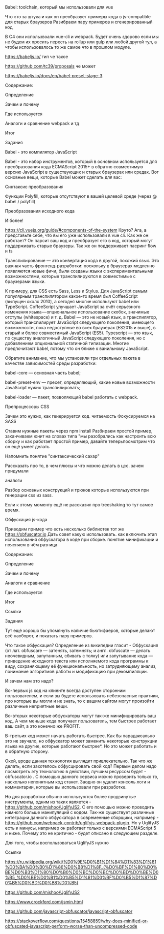 Babel: toolchain, который мы использовали для vue

Что это за штука и как он преобразует примеры кода в js-compatible для старых браузеров
Разибраем пару примеров и сгенерированный код

В C4 они использвоали vue-cli и webpack. Будет очень здорово если мы не будем их просить пересть на rollup или gulp или любой другой тул, а чтобы использовалось то же самое что в прошлом модуле.

https://babeljs.io/ тип че такое

https://github.com/tc39/proposals че может

https://babeljs.io/docs/en/babel-preset-stage-3

Содержание:

Определение

Зачем и почему

Где используется

Аналоги и сравнение webpack и тд

Итог

Задания

Babel - это компилятор JavaScript

Babel - это набор инструментов, который в основном используется для преобразования кода ECMAScript 2015+ в обратно совместимую версию JavaScript в существующих и старых браузерах или средах. Вот основные вещи, которые Babel может сделать для вас:

Синтаксис преобразования

Функции Polyfill, которые отсутствуют в вашей целевой среде (через @ babel / polyfill)

Преобразования исходного кода 

И более! 

https://cli.vuejs.org/guide/#components-of-the-system
Круто? Ага, а представьте себе, что вы его уже использовали в vue cli. Как же он работает? Он парсит ваш код и преобразует его в код, который могут поддерживать старые браузеры. Так же он поддерживает пасринг flow и ts

Транспилирование — это конвертация кода в другой, похожий язык. Это важная часть фронтенд-разработки: поскольку в браузерах медленно появляются новые фичи, были созданы языки с экспериментальными возможностями, которые транспилируются в совместимые с браузерами языки.


К примеру, для CSS есть Sass, Less и Stylus. Для JavaScript самым популярным транспилятором какое-то время был CoffeeScript (выпущен около 2010), а сегодня многие используют babel или TypeScript. CoffeeScript улучшает JavaScript за счёт серьёзного изменения языка — опциональное использование скобок, значимые отступы (whitespace) и т. д. Babel — это не новый язык, а транспилятор, который транспилирует JavaScript следующего поколения, имеющего возможности, пока недоступные во всех браузерах (ES2015 и выше), в старый и более совместимый JavaScript (ES5). Typescript — это язык, по существу аналогичный JavaScript следующего поколения, но с добавлением опциональной статичной типизации. Многие предпочитают babel, потому что он ближе к ванильному JavaScript.

Обратите внимание, что мы установили три отдельных пакета в качестве зависимостей среды разработки:

babel-core — основная часть babel;

babel-preset-env — пресет, определяющий, какие новые возможности JavaScript нужно транспилировать;

babel-loader — пакет, позволяющий babel работать с webpack.







Препроцессоры CSS

Зачем это нужно, как генерируется код. читаемость
Фокусируемся на SASS

Ставим нужные пакеты через npm install
Разбираем простой пример, заканчиваем юнит на словах типа "мы разобрались как настроить всю сборку и как работает простой пример, давайте теперьпосмотрим что он ещё умеет делать

Напомнить понятие "синтаксический сахар"

Рассказать про то, в чем плюсы и что можно делать в цсс.
зачем придумали

аналоги


Разбор основных конструкций и трюков которые используются при генерации css из sass.

Если к этому моменту ещё не рассказил про treeshaking то тут самое время.










Обфускация js-кода

Приводим пример что есть несколько библиотек тот же https://obfuscator.io
Дать совет какую использовать.  как включить этап использования обфускатора в коде при сборке.  понятие минификации и поясняем в чём разница

Содержание:

Определение

Зачем и почему

Аналоги и сравнение

Где используется

Итог

Ссылки

Задания

Тут ещё хорошо бы упомянуть наличие бьютифаеров, которые делают всё наоборот, и показать пару примеров.

Что такое обфускация? Определение из википедии гласит - Обфускация (от лат. obfuscare — затенять, затемнять; и англ. obfuscate — делать неочевидным, запутанным, сбивать с толку) или запутывание кода — приведение исходного текста или исполняемого кода программы к виду, сохраняющему её функциональность, но затрудняющему анализ, понимание алгоритмов работы и модификацию при декомпиляции.

И зачем нам это надо? 

Во-первых js код на клиенте всегда доступен сторонним пользователем, и если вы будете использовать небезопасные практики, про которые вы могли и не знать, то с вашим сайтом могут произойти различные неприятные вещи. 

Во-вторых некоторые обфускаторы могут так-же минифицировать ваш код. А чем меньше кода получает пользователь, тем быстрее работает ваш сайт, а это конечно же PROFIT.

В-третьих код может начать работать быстрее. Как бы парадаксально это не звучало, но обфускатор может заменить некоторые конструкции языка на другие, которые работают быстрее*. Но это может работать и в обратную сторону.

Окей, вроде данная технология выглядит привлекательно. Так что же делать, если захотелось обфусцировать свой код? Первым делом надо посмотреть эту технологию в действии, лучшим ресурсом будет - obfuscator.io . С помощью данного сервиса можно проверить только то, насколько непонятным код станет. Заодно он удалит консоль логи и комментарии, которые вы использовали при разработке.

Но для разработки обычно используются более продвинутые инструменты, одним из таких является - https://github.com/mishoo/UglifyJS2. С его помощью можно проводить намного больше манипуляций с кодом. Так-же существует различные интеграции данного обфускатора в современные сборщики, например - https://github.com/webpack-contrib/uglifyjs-webpack-plugin. Но у UglifyJS есть и минусы, например он работает только с версиями ECMAScript 5 и ниже. Почему это не критично - будет описано в следующем разделе. 

Для того, чтобы воспользоваться UglifyJS нужно 




Ссылки

https://ru.wikipedia.org/wiki/%D0%9E%D0%B1%D1%84%D1%83%D1%81%D0%BA%D0%B0%D1%86%D0%B8%D1%8F_(%D0%BF%D1%80%D0%BE%D0%B3%D1%80%D0%B0%D0%BC%D0%BC%D0%BD%D0%BE%D0%B5_%D0%BE%D0%B1%D0%B5%D1%81%D0%BF%D0%B5%D1%87%D0%B5%D0%BD%D0%B8%D0%B5)

https://github.com/mishoo/UglifyJS2

https://www.crockford.com/jsmin.html

https://github.com/javascript-obfuscator/javascript-obfuscator

https://stackoverflow.com/questions/15458859/why-does-minified-or-obfuscated-javascript-perform-worse-than-uncompressed-code






















